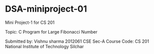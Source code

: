 # DSA-miniproject-01
Mini Project-1 for CS 201

Topic: C Program for Large Fibonacci Number

Submitted by:
Vishnu sharma
2012061
CSE Sec-A
Course Code: CS 201
National Institute of Technology Silchar
